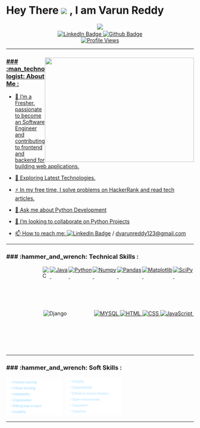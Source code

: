
<!--
**Varun-redd/Varun-redd** is a ✨ _special_ ✨ repository because its `README.md` (this file) appears on your GitHub profile.

Here are some ideas to get you started:
<div align = left>
- 🔭 I’m currently working on project...
</div>
<div>
- 🌱 I’m currently learning ...
  </div>
  <div>
- 👯 I’m looking to collaborate on ...
  </div>
  <div>
- 🤔 I’m looking for help with ...
  </div>
  <div>
- 💬 Ask me about ...
  </div>
  <div>
- 📫 How to reach me: ...
  </div>
  <div>
--->
<div>
<div align = center>
  <h1 align = left>
  Hey There
  <img src="https://media.giphy.com/media/hvRJCLFzcasrR4ia7z/giphy.gif" width="30px"/>
    , I am Varun Reddy
  </h1>
</div>

<div id="header" align="center">
  <img src="https://media.giphy.com/media/gjrYDwbjnK8x36xZIO/giphy.gif" width="250"/>
</div>

<div id="badges" align = "center">
  <a href="https://www.linkedin.com/in/varun-reddy1204/">
    <img src="https://img.shields.io/badge/LinkedIn-blue?style=for-the-badge&logo=linkedin&logoColor=white" alt="LinkedIn Badge"/> 
  </a>
  <a href = "https://github.com/Varun-redd" align = "center">
    <img src="https://img.shields.io/badge/-github-lightgrey?style=for-the-badge&logo=Github&logoColor=black" alt="Github Badge"/>
  </a>
</div>
<div align = center>
  <a href =  "https://github.com/Varun-redd">
<img src="https://komarev.com/ghpvc/?username=your-github-username&style=flat-square&color=blue" alt="Profile Views"/>
 </div>
  
</div>
  
---
  
<div align="left">
  <img src="https://media.giphy.com/media/u1WhXLjwgcXpHJBMRM/giphy.gif" width="400" height="280"/ align = right>
  <div>
    <h3>
    ### :man_technologist: About Me :
    </h3>
  </div>
  <div>
  <!--I am a Python Developer  <img src="https://media.giphy.com/media/LMt9638dO8dftAjtco/giphy.gif" width="30">  from India.--->
  </div>
  <div>
    
- :telescope: I’m a Fresher, passionate to become an Software Engineer and contributing to frontend and backend for building web applications.

- :seedling: Exploring Latest Technologies.

- :zap: In my free time, I solve problems on HackerRank and read tech articles.
    
- 💬  Ask me about Python Development
    
- 👯 I’m looking to collaborate on Python Projects

- :mailbox: How to reach me: [![Linkedin Badge](https://img.shields.io/badge/-Linkedin-blue?style=flat&logo=Linkedin&logoColor=white)](https://www.linkedin.com/in/varun-reddy1204/) / dvarunreddy123@gmail.com
  </div>
</div>

---
<div>
  <div>
  <h3>
  ### :hammer_and_wrench: Technical Skills :
  </h3>
  </div>
  <div style="display: flex; justify-content: space-between; margin-bottom: 20px;">
    <svg xmlns="http://www.w3.org/2000/svg" width="100" height="100" viewBox="0 0 100 100">
      <!-- https://bscholarly.com/wp-content/uploads/2022/03/Differences-Between-C-AND-C__-768x451.jpg --->
      <!-- https://qubit.institute/wp-content/uploads/2022/05/C-Programming.jpg -->
    <a href = "https://en.wikipedia.org/wiki/C_(programming_language)"><img style="width: 20%; flex: 1; height: 50%;" src="https://bscholarly.com/wp-content/uploads/2022/03/Differences-Between-C-AND-C__-768x451.jpg" title="C Programming" alt="C"/>&nbsp;</a>
    </svg>
    <a href = "https://www.java.com/en/" ><img style="width: 22%; flex: 1; height: 50%;" src="https://www.vectorlogo.zone/logos/java/java-ar21.svg" title="Java Programming" alt="Java"/>&nbsp;</a>
    <a href = "https://www.python.org/"><img style="width: 22%; flex: 1; height: 50%;" src="https://www.vectorlogo.zone/logos/python/python-ar21.svg" title="Python Programming" alt="Python"/>&nbsp;</a>
    <a href = "https://numpy.org/"><img style="width: 22%; flex: 1; height: 50%;" src="https://www.vectorlogo.zone/logos/numpy/numpy-ar21.svg" title="Numpy" alt="Numpy"/>&nbsp;</a>
    <a href = "https://pandas.pydata.org/"><img style="width: 22%; flex: 1; height: 50%; fill="white"; " src="https://pandas.pydata.org/static/img/pandas_white.svg" title="Pandas" alt="Pandas"/>&nbsp;</a>
    <a href = "https://matplotlib.org/"><img style="width: 30%; flex: 1; height: 50%;" src="https://matplotlib.org/_static/logo_dark.svg" title="MatplotLib" alt="Matplotlib"/>&nbsp;</a>
    <a href = "https://scipy.org/"><img style="width: 22%; flex: 1; height: 50%; fill="white"; " src="https://www.fullstackpython.com/img/logos/scipy.png" title="SciPy" alt="SciPy"/>&nbsp; </a>
  </div>
  <p></p>
  <p></p>
  
  <div style="display: flex; justify-content: space-between; margin-bottom: 20px;">
    <svg xmlns="http://www.w3.org/2000/svg" width="100" height="100" viewBox="0 0 100 100">
    <a href = "https://www.djangoproject.com/"><img style="width: 22%; flex: 1; height: 50%; fill="white"; " src="https://upload.wikimedia.org/wikipedia/de/0/0e/Django-logo.svg" title="Django Framework" alt="Django"/>&nbsp;</a>
      </svg>
    <a href = "https://www.mysql.com/"><img style="width: 22%; flex: 1; height: 50%;" src="https://www.vectorlogo.zone/logos/mysql/mysql-ar21.svg" title="MYSQL Database" alt="MYSQL"/>&nbsp;</a>
    <a href = "https://html.com/"><img style="width: 22%; flex: 1; height: 50%; fill="white"; " src="https://www.vectorlogo.zone/logos/w3_html5/w3_html5-ar21.svg" title="HTML" alt="HTML"/>&nbsp;</a>
    <!-- https://lyften.com/uploads/posts/css3-in-all-its-glory.png -->
    <a href = "https://www.w3.org/Style/CSS/Overview.en.html"><img style="width: 22%; flex: 1; height: 50%; fill="white"; " src="https://lyften.com/uploads/posts/css3-in-all-its-glory.png" title="CSS" alt="CSS"/>&nbsp;</a>
    <p>
    </p>
    <!-- https://akus.b-cdn.net/en/images/articles/learn-javascript.jpg -->
    <!-- https://www.vectorlogo.zone/logos/javascript/javascript-horizontal.svg -->
    <a href = "https://www.javascript.com/"><img style="width: 22%; flex: 1; height: 50%;" src="https://akus.b-cdn.net/en/images/articles/learn-javascript.jpg" title="JavaScript" alt="JavaScript"/>&nbsp;</a>
    <!--
    <img style="width: 22%; flex: 1; height: 50%;" src="https://brandeps.com/logo-download/M/Microsoft-Office-logo-vector-01.svg" title="MS Office" alt="MS Office"/>&nbsp;
-->
  </div>
  </div>
  
---
  
  <div>
    <h3>
  ### :hammer_and_wrench: Soft Skills :
  </h3>
    <img style = "width: 30%; felx = 1; height = 100%;" src ="https://github.com/Varun-redd/Varun-redd/blob/main/Logo's/image-removebg-preview.png" title = "Soft Skills" alt = "Soft Skills"/>&nbsp; 
    <img style = "width: 30%; felx = 1; height = 100%;" src ="https://github.com/Varun-redd/Varun-redd/blob/main/Logo's/Image%202.png" title = "Soft Skills" alt = "Soft Skills"/>&nbsp; 
  </div>
  
  ---
  
  
